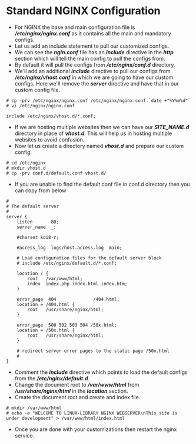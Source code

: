 # Standard NGINX Configuration

- For NGINX the base and main configuration file is ***/etc/nginx/nginx.conf*** as it contains all the main and mandatory configs.
- Let us add an include statement to pull our customized configs.
- We can see the ***ngin.conf*** file has an ***include*** directive in the ***http*** section which will tell the main config to pull the configs from.
- By default it will pull the configs from ***/etc/nginx/conf.d*** directory.
- We'll add an additional ***include*** directive to pull our configs from ***/etc/nginx/vhost.conf*** in which we are going to have our custom configs. Here we'll remove the ***server*** directive and have that in our custom config file.

```
# cp -prv /etc/nginx/nginx.conf /etc/nginx/nginx.conf.`date +"%Y%m%d"`
# vi /etc/nginx/nginx.conf

include /etc/nginx/vhost.d/*.conf;
```

- If we are hosting multiple websites then we can have our ***SITE_NAME.d*** directory in place of ***vhost.d***. This will help us in hosting multiple websites to avoid confusion.
- Now let us create a directory named ***vhost.d*** and prepare our custom config.

```
# cd /etc/nginx
# mkdir vhost.d
# cp -prv conf.d/default.conf vhost.d/
```

- If you are unable to find the default.conf file in conf.d directory then you can copy from below

```
#
# The default server
#
server {
    listen       80;
    server_name  _;

    #charset koi8-r;

    #access_log  logs/host.access.log  main;

    # Load configuration files for the default server block
    # include /etc/nginx/default.d/*.conf;

    location / {
        root   /var/www/html;
        index  index.php index.html index.htm;
    }

    error_page  404              /404.html;
    location = /404.html {
        root   /usr/share/nginx/html;
    }

    error_page  500 502 503 504 /50x.html;
    location = /50x.html {
        root   /usr/share/nginx/html;
    }

    # redirect server error pages to the static page /50x.html
    #
}
```

- Comment the ***include*** directive which points to load the default configs from the ***/etc/nginx/default.d***
- Change the document root to ***/var/www/html*** from ***/usr/share/nginx/html*** in the ***location*** section.
- Create the document root and create and index file.

```
# mkdir /var/www/html
# echo -e "WELCOME TO LINUX-LIBRARY NGINX WEBSERVER\nThis site is under development" > /var/www/html/index.html
```

- Once you are done with your customizations then restart the nginx service.
